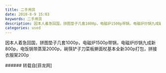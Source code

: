 ```yaml
---
title: 二手用具
date: 2018-8-9 15:03
keywords: 二手用具
description: 因本人着急回国，拼图垫子几套1000p，电磁炉1500p带锅，电磁炉炒锅九成新800p，电饭锅带蒸笼2000p，碗筷铲子刀菜板擀面杖基本全新300p打包，拼接衣服架200p
categories: used
---
```

<td class="t_f" id="postmessage_1616308">

因本人着急回国，拼图垫子几套1000p，电磁炉1500p带锅，电磁炉炒锅九成新800p，电饭锅带蒸笼2000p，碗筷铲子刀菜板擀面杖基本全新300p打包，拼接衣服架200p<br/>
</td>
###### 转载自[菲龙网]